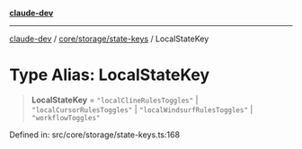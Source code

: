 [**claude-dev**](../../../../README.md)

***

[claude-dev](../../../../README.md) / [core/storage/state-keys](../README.md) / LocalStateKey

# Type Alias: LocalStateKey

> **LocalStateKey** = `"localClineRulesToggles"` \| `"localCursorRulesToggles"` \| `"localWindsurfRulesToggles"` \| `"workflowToggles"`

Defined in: src/core/storage/state-keys.ts:168
